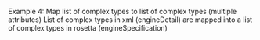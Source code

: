 Example 4:
Map list of complex types to list of complex types (multiple attributes)
List of complex types in xml (engineDetail) are mapped into a list of complex types in rosetta (engineSpecification)